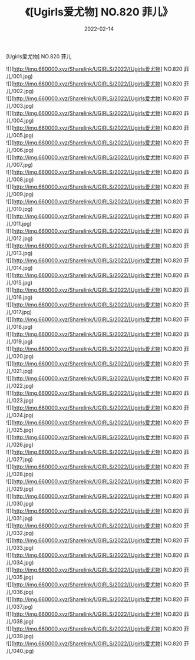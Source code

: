﻿---
layout: post
title:  《[Ugirls爱尤物] NO.820 菲儿》
date:   2022-02-14
img: http://img.660000.xyz/Sharelink/UGIRLS/2022/[Ugirls爱尤物] NO.820 菲儿/000.jpg
categories: [美女, 清纯, 唯美]
---

[Ugirls爱尤物] NO.820 菲儿

 ![](http://img.660000.xyz/Sharelink/UGIRLS/2022/[Ugirls爱尤物] NO.820 菲儿/001.jpg) <br>![](http://img.660000.xyz/Sharelink/UGIRLS/2022/[Ugirls爱尤物] NO.820 菲儿/002.jpg) <br>![](http://img.660000.xyz/Sharelink/UGIRLS/2022/[Ugirls爱尤物] NO.820 菲儿/003.jpg) <br>![](http://img.660000.xyz/Sharelink/UGIRLS/2022/[Ugirls爱尤物] NO.820 菲儿/004.jpg) <br>![](http://img.660000.xyz/Sharelink/UGIRLS/2022/[Ugirls爱尤物] NO.820 菲儿/005.jpg) <br>![](http://img.660000.xyz/Sharelink/UGIRLS/2022/[Ugirls爱尤物] NO.820 菲儿/006.jpg) <br>![](http://img.660000.xyz/Sharelink/UGIRLS/2022/[Ugirls爱尤物] NO.820 菲儿/007.jpg) <br>![](http://img.660000.xyz/Sharelink/UGIRLS/2022/[Ugirls爱尤物] NO.820 菲儿/008.jpg) <br>![](http://img.660000.xyz/Sharelink/UGIRLS/2022/[Ugirls爱尤物] NO.820 菲儿/009.jpg) <br>![](http://img.660000.xyz/Sharelink/UGIRLS/2022/[Ugirls爱尤物] NO.820 菲儿/010.jpg) <br>![](http://img.660000.xyz/Sharelink/UGIRLS/2022/[Ugirls爱尤物] NO.820 菲儿/011.jpg) <br>![](http://img.660000.xyz/Sharelink/UGIRLS/2022/[Ugirls爱尤物] NO.820 菲儿/012.jpg) <br>![](http://img.660000.xyz/Sharelink/UGIRLS/2022/[Ugirls爱尤物] NO.820 菲儿/013.jpg) <br>![](http://img.660000.xyz/Sharelink/UGIRLS/2022/[Ugirls爱尤物] NO.820 菲儿/014.jpg) <br>![](http://img.660000.xyz/Sharelink/UGIRLS/2022/[Ugirls爱尤物] NO.820 菲儿/015.jpg) <br>![](http://img.660000.xyz/Sharelink/UGIRLS/2022/[Ugirls爱尤物] NO.820 菲儿/016.jpg) <br>![](http://img.660000.xyz/Sharelink/UGIRLS/2022/[Ugirls爱尤物] NO.820 菲儿/017.jpg) <br>![](http://img.660000.xyz/Sharelink/UGIRLS/2022/[Ugirls爱尤物] NO.820 菲儿/018.jpg) <br>![](http://img.660000.xyz/Sharelink/UGIRLS/2022/[Ugirls爱尤物] NO.820 菲儿/019.jpg) <br>![](http://img.660000.xyz/Sharelink/UGIRLS/2022/[Ugirls爱尤物] NO.820 菲儿/020.jpg) <br>![](http://img.660000.xyz/Sharelink/UGIRLS/2022/[Ugirls爱尤物] NO.820 菲儿/021.jpg) <br>![](http://img.660000.xyz/Sharelink/UGIRLS/2022/[Ugirls爱尤物] NO.820 菲儿/022.jpg) <br>![](http://img.660000.xyz/Sharelink/UGIRLS/2022/[Ugirls爱尤物] NO.820 菲儿/023.jpg) <br>![](http://img.660000.xyz/Sharelink/UGIRLS/2022/[Ugirls爱尤物] NO.820 菲儿/024.jpg) <br>![](http://img.660000.xyz/Sharelink/UGIRLS/2022/[Ugirls爱尤物] NO.820 菲儿/025.jpg) <br>![](http://img.660000.xyz/Sharelink/UGIRLS/2022/[Ugirls爱尤物] NO.820 菲儿/026.jpg) <br>![](http://img.660000.xyz/Sharelink/UGIRLS/2022/[Ugirls爱尤物] NO.820 菲儿/027.jpg) <br>![](http://img.660000.xyz/Sharelink/UGIRLS/2022/[Ugirls爱尤物] NO.820 菲儿/028.jpg) <br>![](http://img.660000.xyz/Sharelink/UGIRLS/2022/[Ugirls爱尤物] NO.820 菲儿/029.jpg) <br>![](http://img.660000.xyz/Sharelink/UGIRLS/2022/[Ugirls爱尤物] NO.820 菲儿/030.jpg) <br>![](http://img.660000.xyz/Sharelink/UGIRLS/2022/[Ugirls爱尤物] NO.820 菲儿/031.jpg) <br>![](http://img.660000.xyz/Sharelink/UGIRLS/2022/[Ugirls爱尤物] NO.820 菲儿/032.jpg) <br>![](http://img.660000.xyz/Sharelink/UGIRLS/2022/[Ugirls爱尤物] NO.820 菲儿/033.jpg) <br>![](http://img.660000.xyz/Sharelink/UGIRLS/2022/[Ugirls爱尤物] NO.820 菲儿/034.jpg) <br>![](http://img.660000.xyz/Sharelink/UGIRLS/2022/[Ugirls爱尤物] NO.820 菲儿/035.jpg) <br>![](http://img.660000.xyz/Sharelink/UGIRLS/2022/[Ugirls爱尤物] NO.820 菲儿/036.jpg) <br>![](http://img.660000.xyz/Sharelink/UGIRLS/2022/[Ugirls爱尤物] NO.820 菲儿/037.jpg) <br>![](http://img.660000.xyz/Sharelink/UGIRLS/2022/[Ugirls爱尤物] NO.820 菲儿/038.jpg) <br>![](http://img.660000.xyz/Sharelink/UGIRLS/2022/[Ugirls爱尤物] NO.820 菲儿/039.jpg) <br>![](http://img.660000.xyz/Sharelink/UGIRLS/2022/[Ugirls爱尤物] NO.820 菲儿/040.jpg) <br>